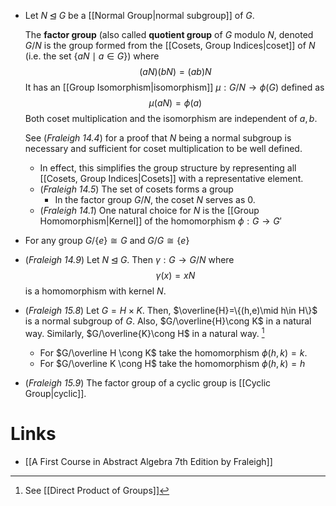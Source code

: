 * Let $N\unlhd G$ be a [[Normal Group|normal subgroup]] of $G$. 
  
  The **factor group** (also called **quotient group** of $G$ modulo $N$, denoted $G/N$ is the group formed from the [[Cosets, Group Indices|coset]] of $N$ (i.e. the set $\{aN \mid a\in G\}$) where 
  $$
  (aN)(bN)=(ab)N
  $$
  It has an [[Group Isomorphism|isomorphism]] $\mu:G/N\to \phi(G)$ defined as 
  $$
  \mu(aN)=\phi(a)
  $$
  Both coset multiplication and the isomorphism are independent of $a,b$.
  
  See (*Fraleigh 14.4*) for a proof that $N$ being a normal subgroup is necessary and sufficient for coset multiplication to be well defined. 
	* In effect, this simplifies the group structure by representing all [[Cosets, Group Indices|Cosets]] with a representative element.
	* (*Fraleigh 14.5*) The set of cosets forms a group
		* In the factor group $G/N$, the coset $N$ serves as $0$.
	* (*Fraleigh 14.1*) One natural choice for $N$ is the [[Group Homomorphism|Kernel]] of the homomorphism $\phi:G\to G'$

* For any group $G/\{e\} \cong G$ and $G/G \cong \{e\}$

* (*Fraleigh 14.9*)  Let $N\unlhd G$. Then $\gamma : G\to G/N$ where 
  $$
  \gamma(x)=xN
  $$
  is a homomorphism with kernel $N$.

* (*Fraleigh 15.8*) Let $G=H\times K$. Then, $\overline{H}=\{(h,e)\mid h\in H\}$ is a normal subgroup of $G$. Also, $G/\overline{H}\cong K$ in a natural way. Similarly, $G/\overline{K}\cong H$ in a natural way.  [^15.8]
	* For $G/\overline H \cong K$ take the homomorphism $\phi(h,k) = k$.
	* For $G/\overline K \cong H$ take the homomorphism $\phi(h,k) =h$


[^15.8]: See [[Direct Product of Groups]]

* (*Fraleigh 15.9*) The factor group of a cyclic group is [[Cyclic Group|cyclic]]. 
# Links
* [[A First Course in Abstract Algebra 7th Edition by Fraleigh]]